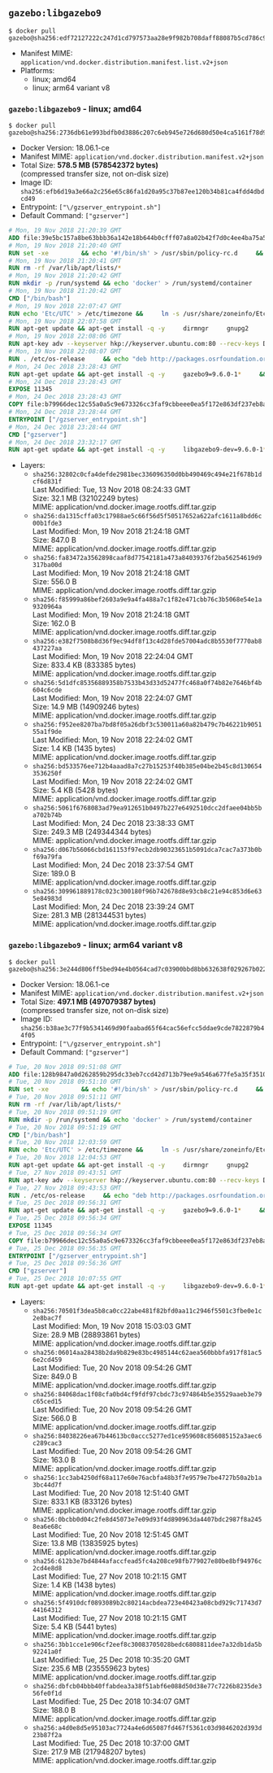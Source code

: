 ## `gazebo:libgazebo9`

```console
$ docker pull gazebo@sha256:edf72127222c247d1cd797573aa28e9f982b708daff88087b5cd786c93430bec
```

-	Manifest MIME: `application/vnd.docker.distribution.manifest.list.v2+json`
-	Platforms:
	-	linux; amd64
	-	linux; arm64 variant v8

### `gazebo:libgazebo9` - linux; amd64

```console
$ docker pull gazebo@sha256:2736db61e993bdfb0d3886c207c6eb945e726d680d50e4ca5161f78d94d1f12c
```

-	Docker Version: 18.06.1-ce
-	Manifest MIME: `application/vnd.docker.distribution.manifest.v2+json`
-	Total Size: **578.5 MB (578542372 bytes)**  
	(compressed transfer size, not on-disk size)
-	Image ID: `sha256:efb6d19a3e66a2c256e65c86fa1d20a95c37b87ee120b34b81ca4fdd4dbdcd49`
-	Entrypoint: `["\/gzserver_entrypoint.sh"]`
-	Default Command: `["gzserver"]`

```dockerfile
# Mon, 19 Nov 2018 21:20:39 GMT
ADD file:39e5bc157a8be63bbb36a142e18b644b0cfff07a8a02b42f7d0c4ee4ba75a5bc in / 
# Mon, 19 Nov 2018 21:20:40 GMT
RUN set -xe 		&& echo '#!/bin/sh' > /usr/sbin/policy-rc.d 	&& echo 'exit 101' >> /usr/sbin/policy-rc.d 	&& chmod +x /usr/sbin/policy-rc.d 		&& dpkg-divert --local --rename --add /sbin/initctl 	&& cp -a /usr/sbin/policy-rc.d /sbin/initctl 	&& sed -i 's/^exit.*/exit 0/' /sbin/initctl 		&& echo 'force-unsafe-io' > /etc/dpkg/dpkg.cfg.d/docker-apt-speedup 		&& echo 'DPkg::Post-Invoke { "rm -f /var/cache/apt/archives/*.deb /var/cache/apt/archives/partial/*.deb /var/cache/apt/*.bin || true"; };' > /etc/apt/apt.conf.d/docker-clean 	&& echo 'APT::Update::Post-Invoke { "rm -f /var/cache/apt/archives/*.deb /var/cache/apt/archives/partial/*.deb /var/cache/apt/*.bin || true"; };' >> /etc/apt/apt.conf.d/docker-clean 	&& echo 'Dir::Cache::pkgcache ""; Dir::Cache::srcpkgcache "";' >> /etc/apt/apt.conf.d/docker-clean 		&& echo 'Acquire::Languages "none";' > /etc/apt/apt.conf.d/docker-no-languages 		&& echo 'Acquire::GzipIndexes "true"; Acquire::CompressionTypes::Order:: "gz";' > /etc/apt/apt.conf.d/docker-gzip-indexes 		&& echo 'Apt::AutoRemove::SuggestsImportant "false";' > /etc/apt/apt.conf.d/docker-autoremove-suggests
# Mon, 19 Nov 2018 21:20:41 GMT
RUN rm -rf /var/lib/apt/lists/*
# Mon, 19 Nov 2018 21:20:42 GMT
RUN mkdir -p /run/systemd && echo 'docker' > /run/systemd/container
# Mon, 19 Nov 2018 21:20:42 GMT
CMD ["/bin/bash"]
# Mon, 19 Nov 2018 22:07:47 GMT
RUN echo 'Etc/UTC' > /etc/timezone &&     ln -s /usr/share/zoneinfo/Etc/UTC /etc/localtime &&     apt-get update && apt-get install -q -y tzdata && rm -rf /var/lib/apt/lists/*
# Mon, 19 Nov 2018 22:07:58 GMT
RUN apt-get update && apt-get install -q -y     dirmngr     gnupg2     lsb-release     && rm -rf /var/lib/apt/lists/*
# Mon, 19 Nov 2018 22:08:06 GMT
RUN apt-key adv --keyserver hkp://keyserver.ubuntu.com:80 --recv-keys D2486D2DD83DB69272AFE98867170598AF249743
# Mon, 19 Nov 2018 22:08:07 GMT
RUN . /etc/os-release     && echo "deb http://packages.osrfoundation.org/gazebo/$ID-stable `lsb_release -sc` main" > /etc/apt/sources.list.d/gazebo-latest.list
# Mon, 24 Dec 2018 23:28:43 GMT
RUN apt-get update && apt-get install -q -y     gazebo9=9.6.0-1*     && rm -rf /var/lib/apt/lists/*
# Mon, 24 Dec 2018 23:28:43 GMT
EXPOSE 11345
# Mon, 24 Dec 2018 23:28:43 GMT
COPY file:b79966dec12c55a0a5c9e673326cc3faf9cbbeee0ea5f172e863df237eb8a601 in / 
# Mon, 24 Dec 2018 23:28:44 GMT
ENTRYPOINT ["/gzserver_entrypoint.sh"]
# Mon, 24 Dec 2018 23:28:44 GMT
CMD ["gzserver"]
# Mon, 24 Dec 2018 23:32:17 GMT
RUN apt-get update && apt-get install -q -y     libgazebo9-dev=9.6.0-1*     && rm -rf /var/lib/apt/lists/*
```

-	Layers:
	-	`sha256:32802c0cfa4defde2981bec336096350d0bb490469c494e21f678b1dcf6d831f`  
		Last Modified: Tue, 13 Nov 2018 08:24:33 GMT  
		Size: 32.1 MB (32102249 bytes)  
		MIME: application/vnd.docker.image.rootfs.diff.tar.gzip
	-	`sha256:da1315cffa03c17988ae5c66f56d5f50517652a622afc1611a8bdd6c00b1fde3`  
		Last Modified: Mon, 19 Nov 2018 21:24:18 GMT  
		Size: 847.0 B  
		MIME: application/vnd.docker.image.rootfs.diff.tar.gzip
	-	`sha256:fa83472a3562898caaf8d77542181a473a84039376f2ba56254619d9317ba00d`  
		Last Modified: Mon, 19 Nov 2018 21:24:18 GMT  
		Size: 556.0 B  
		MIME: application/vnd.docker.image.rootfs.diff.tar.gzip
	-	`sha256:f85999a86bef2603a9e9a4fa488a7c1f82e471cbb76c3b5068e54e1a9320964a`  
		Last Modified: Mon, 19 Nov 2018 21:24:18 GMT  
		Size: 162.0 B  
		MIME: application/vnd.docker.image.rootfs.diff.tar.gzip
	-	`sha256:e382f7508b8d36f9ec94df8f13c4d28fde57004adc8b5530f7770ab8437227aa`  
		Last Modified: Mon, 19 Nov 2018 22:24:04 GMT  
		Size: 833.4 KB (833385 bytes)  
		MIME: application/vnd.docker.image.rootfs.diff.tar.gzip
	-	`sha256:5d1dfc85356889358b7533b43d33d52477fc468a0f74b82e7646bf4b604c6cde`  
		Last Modified: Mon, 19 Nov 2018 22:24:07 GMT  
		Size: 14.9 MB (14909246 bytes)  
		MIME: application/vnd.docker.image.rootfs.diff.tar.gzip
	-	`sha256:f952ee8207ba7bd8f05a26dbf3c530011a60a82b479c7b46221b905155a1f9de`  
		Last Modified: Mon, 19 Nov 2018 22:24:02 GMT  
		Size: 1.4 KB (1435 bytes)  
		MIME: application/vnd.docker.image.rootfs.diff.tar.gzip
	-	`sha256:bd533576ee712b4aaad8a7c27b15253f40b385e04be2b45c8d1306543536250f`  
		Last Modified: Mon, 19 Nov 2018 22:24:02 GMT  
		Size: 5.4 KB (5428 bytes)  
		MIME: application/vnd.docker.image.rootfs.diff.tar.gzip
	-	`sha256:5061f6768083ad79ea912651b0497b227e6492510dcc2dfaee04bb5ba702b74b`  
		Last Modified: Mon, 24 Dec 2018 23:38:33 GMT  
		Size: 249.3 MB (249344344 bytes)  
		MIME: application/vnd.docker.image.rootfs.diff.tar.gzip
	-	`sha256:d067b56066cbd161153f97ecb2db90323651b5091dca7cac7a373b0bf69a79fa`  
		Last Modified: Mon, 24 Dec 2018 23:37:54 GMT  
		Size: 189.0 B  
		MIME: application/vnd.docker.image.rootfs.diff.tar.gzip
	-	`sha256:309961889178c023c300180f96b742678d8e93cb8c21e94c853d6e635e84983d`  
		Last Modified: Mon, 24 Dec 2018 23:39:24 GMT  
		Size: 281.3 MB (281344531 bytes)  
		MIME: application/vnd.docker.image.rootfs.diff.tar.gzip

### `gazebo:libgazebo9` - linux; arm64 variant v8

```console
$ docker pull gazebo@sha256:3e244d806ff5bed94e4b0564cad7c03900bbd8bb632638f029267b0222a1fb3d
```

-	Docker Version: 18.06.1-ce
-	Manifest MIME: `application/vnd.docker.distribution.manifest.v2+json`
-	Total Size: **497.1 MB (497079387 bytes)**  
	(compressed transfer size, not on-disk size)
-	Image ID: `sha256:b38ae3c77f9b5341469d90faabad65f64cac56efcc5ddae9cde7822879b44f05`
-	Entrypoint: `["\/gzserver_entrypoint.sh"]`
-	Default Command: `["gzserver"]`

```dockerfile
# Tue, 20 Nov 2018 09:51:08 GMT
ADD file:128b9847a0d262859b295dc33eb7ccd42d713b79ee9a546a677fe5a35f351021 in / 
# Tue, 20 Nov 2018 09:51:10 GMT
RUN set -xe 		&& echo '#!/bin/sh' > /usr/sbin/policy-rc.d 	&& echo 'exit 101' >> /usr/sbin/policy-rc.d 	&& chmod +x /usr/sbin/policy-rc.d 		&& dpkg-divert --local --rename --add /sbin/initctl 	&& cp -a /usr/sbin/policy-rc.d /sbin/initctl 	&& sed -i 's/^exit.*/exit 0/' /sbin/initctl 		&& echo 'force-unsafe-io' > /etc/dpkg/dpkg.cfg.d/docker-apt-speedup 		&& echo 'DPkg::Post-Invoke { "rm -f /var/cache/apt/archives/*.deb /var/cache/apt/archives/partial/*.deb /var/cache/apt/*.bin || true"; };' > /etc/apt/apt.conf.d/docker-clean 	&& echo 'APT::Update::Post-Invoke { "rm -f /var/cache/apt/archives/*.deb /var/cache/apt/archives/partial/*.deb /var/cache/apt/*.bin || true"; };' >> /etc/apt/apt.conf.d/docker-clean 	&& echo 'Dir::Cache::pkgcache ""; Dir::Cache::srcpkgcache "";' >> /etc/apt/apt.conf.d/docker-clean 		&& echo 'Acquire::Languages "none";' > /etc/apt/apt.conf.d/docker-no-languages 		&& echo 'Acquire::GzipIndexes "true"; Acquire::CompressionTypes::Order:: "gz";' > /etc/apt/apt.conf.d/docker-gzip-indexes 		&& echo 'Apt::AutoRemove::SuggestsImportant "false";' > /etc/apt/apt.conf.d/docker-autoremove-suggests
# Tue, 20 Nov 2018 09:51:11 GMT
RUN rm -rf /var/lib/apt/lists/*
# Tue, 20 Nov 2018 09:51:19 GMT
RUN mkdir -p /run/systemd && echo 'docker' > /run/systemd/container
# Tue, 20 Nov 2018 09:51:19 GMT
CMD ["/bin/bash"]
# Tue, 20 Nov 2018 12:03:59 GMT
RUN echo 'Etc/UTC' > /etc/timezone &&     ln -s /usr/share/zoneinfo/Etc/UTC /etc/localtime &&     apt-get update && apt-get install -q -y tzdata && rm -rf /var/lib/apt/lists/*
# Tue, 20 Nov 2018 12:04:53 GMT
RUN apt-get update && apt-get install -q -y     dirmngr     gnupg2     lsb-release     && rm -rf /var/lib/apt/lists/*
# Tue, 27 Nov 2018 09:43:51 GMT
RUN apt-key adv --keyserver hkp://keyserver.ubuntu.com:80 --recv-keys D2486D2DD83DB69272AFE98867170598AF249743
# Tue, 27 Nov 2018 09:43:53 GMT
RUN . /etc/os-release     && echo "deb http://packages.osrfoundation.org/gazebo/$ID-stable `lsb_release -sc` main" > /etc/apt/sources.list.d/gazebo-latest.list
# Tue, 25 Dec 2018 09:56:31 GMT
RUN apt-get update && apt-get install -q -y     gazebo9=9.6.0-1*     && rm -rf /var/lib/apt/lists/*
# Tue, 25 Dec 2018 09:56:34 GMT
EXPOSE 11345
# Tue, 25 Dec 2018 09:56:34 GMT
COPY file:b79966dec12c55a0a5c9e673326cc3faf9cbbeee0ea5f172e863df237eb8a601 in / 
# Tue, 25 Dec 2018 09:56:35 GMT
ENTRYPOINT ["/gzserver_entrypoint.sh"]
# Tue, 25 Dec 2018 09:56:36 GMT
CMD ["gzserver"]
# Tue, 25 Dec 2018 10:07:55 GMT
RUN apt-get update && apt-get install -q -y     libgazebo9-dev=9.6.0-1*     && rm -rf /var/lib/apt/lists/*
```

-	Layers:
	-	`sha256:70501f3dea5b8ca0cc22abe481f82bfd0aa11c2946f5501c3fbe0e1c2e8bac7f`  
		Last Modified: Mon, 19 Nov 2018 15:03:03 GMT  
		Size: 28.9 MB (28893861 bytes)  
		MIME: application/vnd.docker.image.rootfs.diff.tar.gzip
	-	`sha256:06014aa28438b2da9b829e83bc4985144c62aea560bbbfa917f81ac56e2cd459`  
		Last Modified: Tue, 20 Nov 2018 09:54:26 GMT  
		Size: 849.0 B  
		MIME: application/vnd.docker.image.rootfs.diff.tar.gzip
	-	`sha256:84068dac1f08cfa0bd4cf9fdf97cbdc73c974864b5e35529aaeb3e79c65ced15`  
		Last Modified: Tue, 20 Nov 2018 09:54:26 GMT  
		Size: 566.0 B  
		MIME: application/vnd.docker.image.rootfs.diff.tar.gzip
	-	`sha256:84038226ea67b44613bc0accc5277ed1ce959608c856085152a3aec6c289cac3`  
		Last Modified: Tue, 20 Nov 2018 09:54:26 GMT  
		Size: 163.0 B  
		MIME: application/vnd.docker.image.rootfs.diff.tar.gzip
	-	`sha256:1cc3ab4250df68a117e60e76acbfa48b3f7e9579e7be4727b50a2b1a3bc44d7f`  
		Last Modified: Tue, 20 Nov 2018 12:51:40 GMT  
		Size: 833.1 KB (833126 bytes)  
		MIME: application/vnd.docker.image.rootfs.diff.tar.gzip
	-	`sha256:0bcbb0d04c2fe8d45073e7e09d93f4d890963da4407bdc2987f8a2458ea6e68c`  
		Last Modified: Tue, 20 Nov 2018 12:51:45 GMT  
		Size: 13.8 MB (13835925 bytes)  
		MIME: application/vnd.docker.image.rootfs.diff.tar.gzip
	-	`sha256:612b3e7bd4844afaccfead5fc4a208ce98fb779027e80be8bf94976c2cd4e8d8`  
		Last Modified: Tue, 27 Nov 2018 10:21:15 GMT  
		Size: 1.4 KB (1438 bytes)  
		MIME: application/vnd.docker.image.rootfs.diff.tar.gzip
	-	`sha256:5f4910dcf0893089b2c80214acbdea723e40423a08cbd929c71743d744164312`  
		Last Modified: Tue, 27 Nov 2018 10:21:15 GMT  
		Size: 5.4 KB (5441 bytes)  
		MIME: application/vnd.docker.image.rootfs.diff.tar.gzip
	-	`sha256:3bb1cce1e906cf2eef8c30083705028bedc6808811dee7a32db1da5b92241a0f`  
		Last Modified: Tue, 25 Dec 2018 10:35:20 GMT  
		Size: 235.6 MB (235559623 bytes)  
		MIME: application/vnd.docker.image.rootfs.diff.tar.gzip
	-	`sha256:dbfcb04bbb40ffabdea3a38f51abf6e088d50d38e77c7226b8235de356fe0f1d`  
		Last Modified: Tue, 25 Dec 2018 10:34:07 GMT  
		Size: 188.0 B  
		MIME: application/vnd.docker.image.rootfs.diff.tar.gzip
	-	`sha256:a4d0e8d5e95103ac7724a4e6d65087fd467f5361c03d9846202d393d23b87f2a`  
		Last Modified: Tue, 25 Dec 2018 10:37:00 GMT  
		Size: 217.9 MB (217948207 bytes)  
		MIME: application/vnd.docker.image.rootfs.diff.tar.gzip
